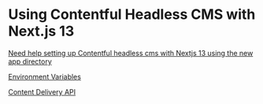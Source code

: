 # Using Contentful Headless CMS with Next.js 13

[Need help setting up Contentful headless cms with Nextjs 13 using the new app directory](https://stackoverflow.com/questions/75768545/need-help-setting-up-contentful-headless-cms-with-nextjs-13-using-the-new-app-di)

[Environment Variables](https://nextjs.org/docs/api-reference/next.config.js/environment-variables)

[Content Delivery API](https://www.contentful.com/developers/docs/references/content-delivery-api/)